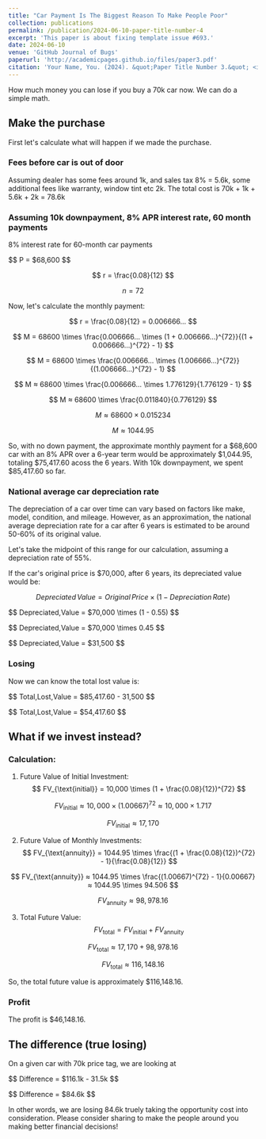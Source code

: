 ```yaml
---
title: "Car Payment Is The Biggest Reason To Make People Poor"
collection: publications
permalink: /publication/2024-06-10-paper-title-number-4
excerpt: 'This paper is about fixing template issue #693.'
date: 2024-06-10
venue: 'GitHub Journal of Bugs'
paperurl: 'http://academicpages.github.io/files/paper3.pdf'
citation: 'Your Name, You. (2024). &quot;Paper Title Number 3.&quot; <i>GitHub Journal of Bugs</i>. 1(3).'
---
```


How much money you can lose if you buy a 70k car now. We can do a simple math.

## Make the purchase

First let's calculate what will happen if we made the purchase.

### Fees before car is out of door

Assuming dealer has some fees around 1k, and sales tax 8% = 5.6k, some additional fees like warranty, window tint etc 2k. The total cost is 70k + 1k + 5.6k + 2k = 78.6k

### Assuming 10k downpayment, 8% APR interest rate, 60 month payments

8% interest rate for 60-month car payments

$$ P = $68,600 $$

$$ r = \frac{0.08}{12} $$

$$ n = 72 $$

Now, let's calculate the monthly payment:

$$ r = \frac{0.08}{12} = 0.006666... $$

$$ M = 68600 \times \frac{0.006666... \times (1 + 0.006666...)^{72}}{(1 + 0.006666...)^{72} - 1} $$

$$ M = 68600 \times \frac{0.006666... \times (1.006666...)^{72}}{(1.006666...)^{72} - 1} $$

$$ M ≈ 68600 \times \frac{0.006666... \times 1.776129}{1.776129 - 1} $$

$$ M ≈ 68600 \times \frac{0.011840}{0.776129} $$

$$ M ≈ 68600 \times 0.015234 $$

$$ M ≈ 1044.95 $$


So, with no down payment, the approximate monthly payment for a $68,600 car with an 8% APR over a 6-year term would be approximately $1,044.95, totaling $75,417.60 acoss the 6 years. With 10k downpayment, we spent $85,417.60 so far.

### National average car depreciation rate 

The depreciation of a car over time can vary based on factors like make, model, condition, and mileage. However, as an approximation, the national average depreciation rate for a car after 6 years is estimated to be around 50-60% of its original value.

Let's take the midpoint of this range for our calculation, assuming a depreciation rate of 55%.

If the car's original price is $70,000, after 6 years, its depreciated value would be:


$$ Depreciated\,Value = Original\,Price \times (1 - Depreciation\,Rate) $$

$$ Depreciated\,Value = $70,000 \times (1 - 0.55) $$

$$ Depreciated\,Value = $70,000 \times 0.45 $$

$$ Depreciated\,Value = $31,500 $$

### Losing 

Now we can know the total lost value is:

$$ Total\,Lost\,Value = $85,417.60 - 31,500 $$

$$ Total\,Lost\,Value = $54,417.60 $$

## What if we invest instead?

### Calculation:

1. Future Value of Initial Investment:
$$ FV_{\text{initial}} = 10,000 \times (1 + \frac{0.08}{12})^{72} $$ 

$$ FV_{\text{initial}} ≈ 10,000 \times (1.00667)^{72} ≈ 10,000 \times 1.717 $$ 

$$ FV_{\text{initial}} ≈ 17,170 $$ 

2. Future Value of Monthly Investments:
$$ FV_{\text{annuity}} = 1044.95 \times \frac{(1 + \frac{0.08}{12})^{72} - 1}{\frac{0.08}{12}} $$ 

$$ FV_{\text{annuity}} ≈ 1044.95 \times \frac{(1.00667)^{72} - 1}{0.00667} ≈ 1044.95 \times 94.506 $$ 

$$ FV_{\text{annuity}} ≈ 98,978.16 $$ 

3. Total Future Value:
$$ FV_{\text{total}} = FV_{\text{initial}} + FV_{\text{annuity}} $$ 

$$ FV_{\text{total}} ≈ 17,170 + 98,978.16 $$ 

$$ FV_{\text{total}} ≈ 116,148.16 $$ 

So, the total future value is approximately $116,148.16.

### Profit

The profit is $46,148.16.

## The difference (true losing)

On a given car with 70k price tag, we are looking at 

$$ Difference = $116.1k - 31.5k $$

$$ Difference = $84.6k $$

In other words, we are losing 84.6k truely taking the opportunity cost into consideration. Please consider sharing to make the people around you making better financial decisions!